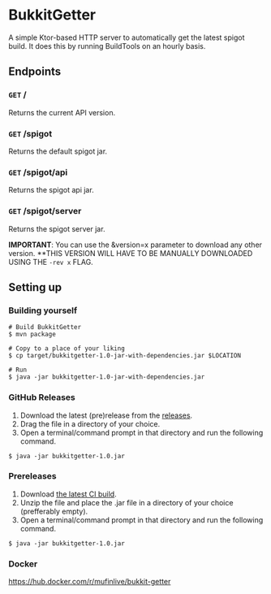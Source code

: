 # BukkitGetter

A simple Ktor-based HTTP server to automatically get the latest spigot build. It does this by running BuildTools on an hourly basis.

## Endpoints
### `GET` /
Returns the current API version.

### `GET` /spigot
Returns the default spigot jar.

### `GET` /spigot/api
Returns the spigot api jar.

### `GET` /spigot/server
Returns the spigot server jar.

**IMPORTANT**: You can use the &version=x parameter to download any other version. **THIS VERSION WILL HAVE TO BE MANUALLY DOWNLOADED USING THE ``-rev x`` FLAG.

## Setting up
### Building yourself
```shell
# Build BukkitGetter
$ mvn package

# Copy to a place of your liking
$ cp target/bukkitgetter-1.0-jar-with-dependencies.jar $LOCATION

# Run 
$ java -jar bukkitgetter-1.0-jar-with-dependencies.jar
```

### GitHub Releases
1. Download the latest (pre)release from the [releases]().
2. Drag the file in a directory of your choice.
3. Open a terminal/command prompt in that directory and run the following command.
```shell
$ java -jar bukkitgetter-1.0.jar
```

### Prereleases
1. Download [the latest CI build](https://nightly.link/mufinlive/BukkitGetter/workflows/ci/master/bukkitgetter.zip).
2. Unzip the file and place the .jar file in a directory of your choice (prefferably empty).
3. Open a terminal/command prompt in that directory and run the following command.
```shell
$ java -jar bukkitgetter-1.0.jar
```

### Docker
https://hub.docker.com/r/mufinlive/bukkit-getter
